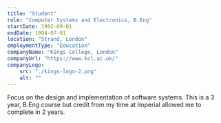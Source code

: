 ```yaml
---
title: "Student"
role: "Computer Systems and Electronics, B.Eng"
startDate: 1992-09-01
endDate: 1994-07-01
location: "Strand, London"
employmentType: "Education"
companyName: "Kings College, London"
companyUrl: "https://www.kcl.ac.uk/"
companyLogo:
    src: "./kings-logo-2.png"
    alt: ""
---
```

Focus on the design and implementation of software systems. This is a 3 year, B.Eng course but credit from my time at Imperial allowed me to complete in 2 years.

